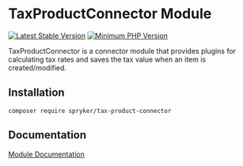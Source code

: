 # TaxProductConnector Module
[![Latest Stable Version](https://poser.pugx.org/spryker/tax-product-connector/v/stable.svg)](https://packagist.org/packages/spryker/tax-product-connector)
[![Minimum PHP Version](https://img.shields.io/badge/php-%3E%3D%207.4-8892BF.svg)](https://php.net/)

TaxProductConnector is a connector module that provides plugins for calculating tax rates and saves the tax value when an item is created/modified.

## Installation

```
composer require spryker/tax-product-connector
```

## Documentation

[Module Documentation](https://academy.spryker.com/developing_with_spryker/module_guide/modules.html)
